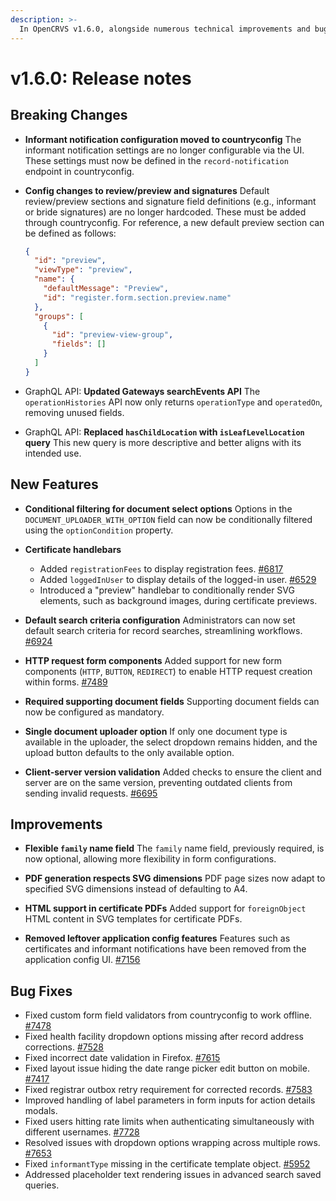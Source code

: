 ```yaml
---
description: >-
  In OpenCRVS v1.6.0, alongside numerous technical improvements and bug fixes, we have enhanced form configuration flexibility. Signatures inputs are now part of the form configuration, giving you greater control over where and when they are shown. You can now also add conditions to filter options in document select inputs.
---
```


# v1.6.0: Release notes

## Breaking Changes

- **Informant notification configuration moved to countryconfig**
  The informant notification settings are no longer configurable via the UI. These settings must now be defined in the `record-notification` endpoint in countryconfig.

- **Config changes to review/preview and signatures**
  Default review/preview sections and signature field definitions (e.g., informant or bride signatures) are no longer hardcoded. These must be added through countryconfig. For reference, a new default preview section can be defined as follows:

  ```json
  {
    "id": "preview",
    "viewType": "preview",
    "name": {
      "defaultMessage": "Preview",
      "id": "register.form.section.preview.name"
    },
    "groups": [
      {
        "id": "preview-view-group",
        "fields": []
      }
    ]
  }
  ```

- GraphQL API: **Updated Gateways searchEvents API**
  The `operationHistories` API now only returns `operationType` and `operatedOn`, removing unused fields.

- GraphQL API: **Replaced `hasChildLocation` with `isLeafLevelLocation` query**
  This new query is more descriptive and better aligns with its intended use.

## New Features

- **Conditional filtering for document select options**
  Options in the `DOCUMENT_UPLOADER_WITH_OPTION` field can now be conditionally filtered using the `optionCondition` property.

- **Certificate handlebars**

  - Added `registrationFees` to display registration fees. [#6817](https://github.com/opencrvs/opencrvs-core/issues/6817)
  - Added `loggedInUser` to display details of the logged-in user. [#6529](https://github.com/opencrvs/opencrvs-core/issues/6529)
  - Introduced a "preview" handlebar to conditionally render SVG elements, such as background images, during certificate previews.

- **Default search criteria configuration**
  Administrators can now set default search criteria for record searches, streamlining workflows. [#6924](https://github.com/opencrvs/opencrvs-core/issues/6924)

- **HTTP request form components**
  Added support for new form components (`HTTP`, `BUTTON`, `REDIRECT`) to enable HTTP request creation within forms. [#7489](https://github.com/opencrvs/opencrvs-core/issues/7489)

- **Required supporting document fields**
  Supporting document fields can now be configured as mandatory.

- **Single document uploader option**
  If only one document type is available in the uploader, the select dropdown remains hidden, and the upload button defaults to the only available option.

- **Client-server version validation**
  Added checks to ensure the client and server are on the same version, preventing outdated clients from sending invalid requests. [#6695](https://github.com/opencrvs/opencrvs-core/issues/6695)

## Improvements

- **Flexible `family` name field**
  The `family` name field, previously required, is now optional, allowing more flexibility in form configurations.

- **PDF generation respects SVG dimensions**
  PDF page sizes now adapt to specified SVG dimensions instead of defaulting to A4.

- **HTML support in certificate PDFs**
  Added support for `foreignObject` HTML content in SVG templates for certificate PDFs.

- **Removed leftover application config features**
  Features such as certificates and informant notifications have been removed from the application config UI. [#7156](https://github.com/opencrvs/opencrvs-core/issues/7156)

## Bug Fixes

- Fixed custom form field validators from countryconfig to work offline. [#7478](https://github.com/opencrvs/opencrvs-core/issues/7478)
- Fixed health facility dropdown options missing after record address corrections. [#7528](https://github.com/opencrvs/opencrvs-core/issues/7528)
- Fixed incorrect date validation in Firefox. [#7615](https://github.com/opencrvs/opencrvs-core/issues/7615)
- Fixed layout issue hiding the date range picker edit button on mobile. [#7417](https://github.com/opencrvs/opencrvs-core/issues/7417)
- Fixed registrar outbox retry requirement for corrected records. [#7583](https://github.com/opencrvs/opencrvs-core/issues/7583)
- Improved handling of label parameters in form inputs for action details modals.
- Fixed users hitting rate limits when authenticating simultaneously with different usernames. [#7728](https://github.com/opencrvs/opencrvs-core/issues/7728)
- Resolved issues with dropdown options wrapping across multiple rows. [#7653](https://github.com/opencrvs/opencrvs-core/pull/7653)
- Fixed `informantType` missing in the certificate template object. [#5952](https://github.com/opencrvs/opencrvs-core/issues/5952)
- Addressed placeholder text rendering issues in advanced search saved queries.
